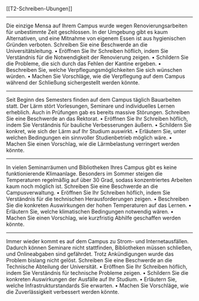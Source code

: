 [[T2-Schreiben-Ubungen]]

---

Die einzige Mensa auf Ihrem Campus wurde wegen Renovierungsarbeiten für unbestimmte Zeit geschlossen. In der Umgebung gibt es kaum Alternativen, und eine Mitnahme von eigenem Essen ist aus hygienischen Gründen verboten. Schreiben Sie eine Beschwerde an die Universitätsleitung.
	•	Eröffnen Sie Ihr Schreiben höflich, indem Sie Verständnis für die Notwendigkeit der Renovierung zeigen.
	•	Schildern Sie die Probleme, die sich durch das Fehlen der Kantine ergeben.
	•	Beschreiben Sie, welche Verpflegungsmöglichkeiten Sie sich wünschen würden.
	•	Machen Sie Vorschläge, wie die Verpflegung auf dem Campus während der Schließung sichergestellt werden könnte.

---

Seit Beginn des Semesters finden auf dem Campus täglich Bauarbeiten statt. Der Lärm stört Vorlesungen, Seminare und individuelles Lernen erheblich. Auch in Prüfungen gab es bereits massive Störungen. Schreiben Sie eine Beschwerde an das Rektorat.
	•	Eröffnen Sie Ihr Schreiben höflich, indem Sie Verständnis für bauliche Verbesserungen äußern.
	•	Schildern Sie konkret, wie sich der Lärm auf Ihr Studium auswirkt.
	•	Erläutern Sie, unter welchen Bedingungen ein sinnvoller Studienbetrieb möglich wäre.
	•	Machen Sie einen Vorschlag, wie die Lärmbelastung verringert werden könnte.

---

In vielen Seminarräumen und Bibliotheken Ihres Campus gibt es keine funktionierende Klimaanlage. Besonders im Sommer steigen die Temperaturen regelmäßig auf über 30 Grad, sodass konzentriertes Arbeiten kaum noch möglich ist. Schreiben Sie eine Beschwerde an die Campusverwaltung.
	•	Eröffnen Sie Ihr Schreiben höflich, indem Sie Verständnis für die technischen Herausforderungen zeigen.
	•	Beschreiben Sie die konkreten Auswirkungen der hohen Temperaturen auf das Lernen.
	•	Erläutern Sie, welche klimatischen Bedingungen notwendig wären.
	•	Machen Sie einen Vorschlag, wie kurzfristig Abhilfe geschaffen werden könnte.

----

Immer wieder kommt es auf dem Campus zu Strom- und Internetausfällen. Dadurch können Seminare nicht stattfinden, Bibliotheken müssen schließen, und Onlineabgaben sind gefährdet. Trotz Ankündigungen wurde das Problem bislang nicht gelöst. Schreiben Sie eine Beschwerde an die Technische Abteilung der Universität.
	•	Eröffnen Sie Ihr Schreiben höflich, indem Sie Verständnis für technische Probleme zeigen.
	•	Schildern Sie die konkreten Auswirkungen der Ausfälle auf Ihr Studium.
	•	Erläutern Sie, welche Infrastrukturstandards Sie erwarten.
	•	Machen Sie Vorschläge, wie die Zuverlässigkeit verbessert werden könnte.